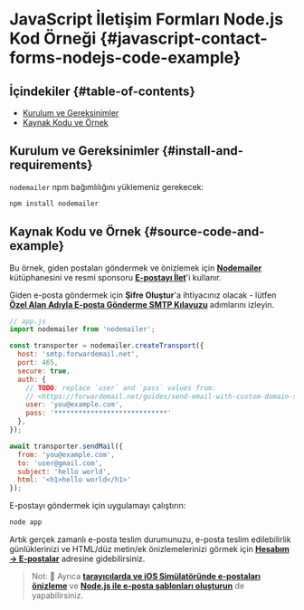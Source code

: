 # JavaScript İletişim Formları Node.js Kod Örneği {#javascript-contact-forms-nodejs-code-example}

## İçindekiler {#table-of-contents}

* [Kurulum ve Gereksinimler](#install-and-requirements)
* [Kaynak Kodu ve Örnek](#source-code-and-example)

## Kurulum ve Gereksinimler {#install-and-requirements}

`nodemailer` npm bağımlılığını yüklemeniz gerekecek:

```sh
npm install nodemailer
```

## Kaynak Kodu ve Örnek {#source-code-and-example}

Bu örnek, giden postaları göndermek ve önizlemek için **[Nodemailer](https://github.com/nodemailer/nodemailer)** kütüphanesini ve resmi sponsoru **[E-postayı İlet](https://forwardemail.net)**'i kullanır.

Giden e-posta göndermek için <strong class="text-success"><i class="fa fa-key"></i>Şifre Oluştur</strong>'a ihtiyacınız olacak - lütfen **[Özel Alan Adıyla E-posta Gönderme SMTP Kılavuzu](/guides/send-email-with-custom-domain-smtp)** adımlarını izleyin.

<!-- https://github.com/nodemailer/nodemailer-web/pull/22 -->

```js
// app.js
import nodemailer from 'nodemailer';

const transporter = nodemailer.createTransport({
  host: 'smtp.forwardemail.net',
  port: 465,
  secure: true,
  auth: {
    // TODO: replace `user` and `pass` values from:
    // <https://forwardemail.net/guides/send-email-with-custom-domain-smtp>
    user: 'you@example.com',
    pass: '****************************'
  },
});

await transporter.sendMail({
  from: 'you@example.com',
  to: 'user@gmail.com',
  subject: 'hello world',
  html: '<h1>hello world</h1>'
});
```

E-postayı göndermek için uygulamayı çalıştırın:

```sh
node app
```

Artık gerçek zamanlı e-posta teslim durumunuzu, e-posta teslim edilebilirlik günlüklerinizi ve HTML/düz metin/ek önizlemelerinizi görmek için **[Hesabım → E-postalar](/my-account/emails)** adresine gidebilirsiniz.

> Not: :tada: Ayrıca **[tarayıcılarda ve iOS Simülatöründe e-postaları önizleme](/docs/test-preview-email-rendering-browsers-ios-simulator)** ve **[Node.js ile e-posta şablonları oluşturun](/docs/send-emails-with-node-js-javascript)** de yapabilirsiniz.